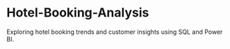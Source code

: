 # Hotel-Booking-Analysis
Exploring hotel booking trends and customer insights using SQL and Power BI.
